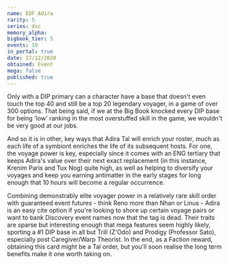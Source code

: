 ```yaml
---
name: EDF Adira
rarity: 5
series: dsc
memory_alpha:
bigbook_tier: 5
events: 19
in_portal: true
date: 17/12/2020
obtained: Event
mega: false
published: true
---
```


Only with a DIP primary can a character have a base that doesn't even touch the top 40 and still be a top 20 legendary voyager, in a game of over 300 options. That being said, if we at the Big Book knocked every DIP base for being 'low' ranking in the most overstuffed skill in the game, we wouldn't be very good at our jobs.

And so it is in other, key ways that Adira Tal will enrich your roster, much as each life of a symbiont enriches the life of its subsequent hosts. For one, the voyage power is key, especially since it comes with an ENG tertiary that keeps Adira's value over their next exact replacement (in this instance, Krenim Paris and Tux Nog) quite high, as well as helping to diversify your voyages and keep you earning antimatter in the early stages for long enough that 10 hours will become a regular occurrence.

Combining demonstrably elite voyager power in a relatively rare skill order with guaranteed event futures - think Reno more than Nhan or Linus - Adira is an easy cite option if you're looking to shore up certain voyage pairs or want to bank Discovery event names now that the tag is dead. Their traits are sparse but interesting enough that mega features seem highly likely, sporting a #1 DIP base in all but Trill (Z'Odo) and Prodigy (Professor Sato), especially post Caregiver/Warp Theorist. In the end, as a Faction reward, obtaining this card might be a Tal order, but you'll soon realise the long term benefits make it one worth taking on.
